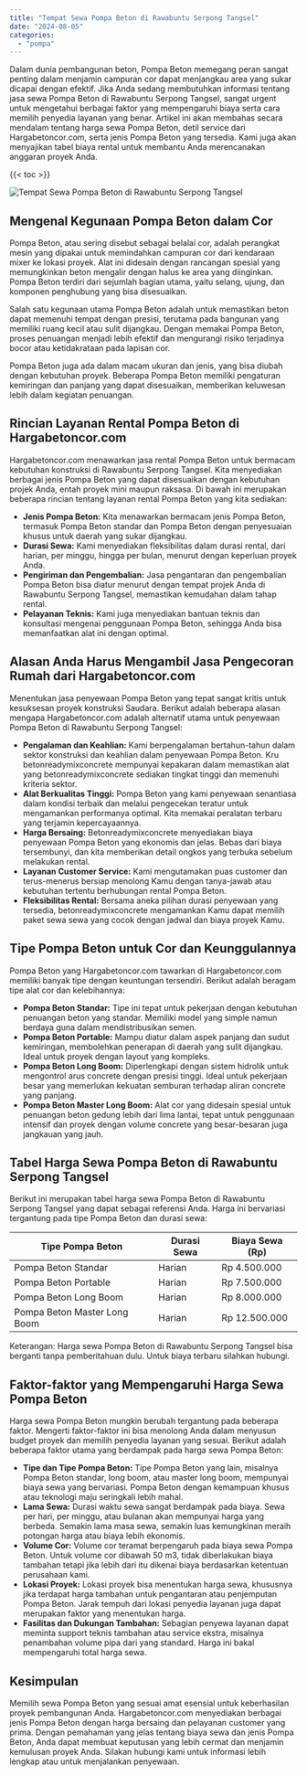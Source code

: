 ```yaml
---
title: "Tempat Sewa Pompa Beton di Rawabuntu Serpong Tangsel"
date: "2024-08-05"
categories: 
  - "pompa"
---
```




Dalam dunia pembangunan beton, Pompa Beton memegang peran sangat penting dalam menjamin campuran cor dapat menjangkau area yang sukar dicapai dengan efektif. Jika Anda sedang membutuhkan informasi tentang jasa sewa Pompa Beton di Rawabuntu Serpong Tangsel, sangat urgent untuk mengetahui berbagai faktor yang mempengaruhi biaya serta cara memilih penyedia layanan yang benar. Artikel ini akan membahas secara mendalam tentang harga sewa Pompa Beton, detil service dari Hargabetoncor.com, serta jenis Pompa Beton yang tersedia. Kami juga akan menyajikan tabel biaya rental untuk membantu Anda merencanakan anggaran proyek Anda.

{{< toc >}}

![Tempat Sewa Pompa Beton di Rawabuntu Serpong Tangsel](https://hargareadymixid.github.io/pompa/concrete-pump%20(7).png)

## Mengenal Kegunaan Pompa Beton dalam Cor

Pompa Beton, atau sering disebut sebagai belalai cor, adalah perangkat mesin yang dipakai untuk memindahkan campuran cor dari kendaraan mixer ke lokasi proyek. Alat ini didesain dengan rancangan spesial yang memungkinkan beton mengalir dengan halus ke area yang diinginkan. Pompa Beton terdiri dari sejumlah bagian utama, yaitu selang, ujung, dan komponen penghubung yang bisa disesuaikan.

Salah satu kegunaan utama Pompa Beton adalah untuk memastikan beton dapat memenuhi tempat dengan presisi, terutama pada bangunan yang memiliki ruang kecil atau sulit dijangkau. Dengan memakai Pompa Beton, proses penuangan menjadi lebih efektif dan mengurangi risiko terjadinya bocor atau ketidakrataan pada lapisan cor.

Pompa Beton juga ada dalam macam ukuran dan jenis, yang bisa diubah dengan kebutuhan proyek. Beberapa Pompa Beton memiliki pengaturan kemiringan dan panjang yang dapat disesuaikan, memberikan keluwesan lebih dalam kegiatan penuangan.

## Rincian Layanan Rental Pompa Beton di Hargabetoncor.com

Hargabetoncor.com menawarkan jasa rental Pompa Beton untuk bermacam kebutuhan konstruksi di Rawabuntu Serpong Tangsel. Kita menyediakan berbagai jenis Pompa Beton yang dapat disesuaikan dengan kebutuhan projek Anda, entah proyek mini maupun raksasa. Di bawah ini merupakan beberapa rincian tentang layanan rental Pompa Beton yang kita sediakan:

- **Jenis Pompa Beton:** Kita menawarkan bermacam jenis Pompa Beton, termasuk Pompa Beton standar dan Pompa Beton dengan penyesuaian khusus untuk daerah yang sukar dijangkau.
- **Durasi Sewa:** Kami menyediakan fleksibilitas dalam durasi rental, dari harian, per minggu, hingga per bulan, menurut dengan keperluan proyek Anda.
- **Pengiriman dan Pengembalian:** Jasa pengantaran dan pengembalian Pompa Beton bisa diatur menurut dengan tempat projek Anda di Rawabuntu Serpong Tangsel, memastikan kemudahan dalam tahap rental.
- **Pelayanan Teknis:** Kami juga menyediakan bantuan teknis dan konsultasi mengenai penggunaan Pompa Beton, sehingga Anda bisa memanfaatkan alat ini dengan optimal.

## Alasan Anda Harus Mengambil Jasa Pengecoran Rumah dari Hargabetoncor.com

Menentukan jasa penyewaan Pompa Beton yang tepat sangat kritis untuk kesuksesan proyek konstruksi Saudara. Berikut adalah beberapa alasan mengapa Hargabetoncor.com adalah alternatif utama untuk penyewaan Pompa Beton di Rawabuntu Serpong Tangsel:

- **Pengalaman dan Keahlian:** Kami berpengalaman bertahun-tahun dalam sektor konstruksi dan keahlian dalam penyewaan Pompa Beton. Kru betonreadymixconcrete mempunyai kepakaran dalam memastikan alat yang betonreadymixconcrete sediakan tingkat tinggi dan memenuhi kriteria sektor.
- **Alat Berkualitas Tinggi:** Pompa Beton yang kami penyewaan senantiasa dalam kondisi terbaik dan melalui pengecekan teratur untuk mengamankan performanya optimal. Kita memakai peralatan terbaru yang terjamin kepercayaannya.
- **Harga Bersaing:** Betonreadymixconcrete menyediakan biaya penyewaan Pompa Beton yang ekonomis dan jelas. Bebas dari biaya tersembunyi, dan kita memberikan detail ongkos yang terbuka sebelum melakukan rental.
- **Layanan Customer Service:** Kami mengutamakan puas customer dan terus-menerus bersiap menolong Kamu dengan tanya-jawab atau kebutuhan tertentu berhubungan rental Pompa Beton.
- **Fleksibilitas Rental:** Bersama aneka pilihan durasi penyewaan yang tersedia, betonreadymixconcrete mengamankan Kamu dapat memilih paket sewa sewa yang cocok dengan jadwal dan biaya proyek Kamu.

## Tipe Pompa Beton untuk Cor dan Keunggulannya

Pompa Beton yang Hargabetoncor.com tawarkan di Hargabetoncor.com memiliki banyak tipe dengan keuntungan tersendiri. Berikut adalah beragam tipe alat cor dan kelebihannya:

- **Pompa Beton Standar:** Tipe ini tepat untuk pekerjaan dengan kebutuhan penuangan beton yang standar. Memiliki model yang simple namun berdaya guna dalam mendistribusikan semen.
- **Pompa Beton Portable:** Mampu diatur dalam aspek panjang dan sudut kemiringan, membolehkan penerapan di daerah yang sulit dijangkau. Ideal untuk proyek dengan layout yang kompleks.
- **Pompa Beton Long Boom:** Diperlengkapi dengan sistem hidrolik untuk mengontrol arus concrete dengan presisi tinggi. Ideal untuk pekerjaan besar yang memerlukan kekuatan semburan terhadap aliran concrete yang panjang.
- **Pompa Beton Master Long Boom:** Alat cor yang didesain spesial untuk penuangan beton gedung lebih dari lima lantai, tepat untuk penggunaan intensif dan proyek dengan volume concrete yang besar-besaran juga jangkauan yang jauh.

## Tabel Harga Sewa Pompa Beton di Rawabuntu Serpong Tangsel

Berikut ini merupakan tabel harga sewa Pompa Beton di Rawabuntu Serpong Tangsel yang dapat sebagai referensi Anda. Harga ini bervariasi tergantung pada tipe Pompa Beton dan durasi sewa:

| Tipe Pompa Beton | Durasi Sewa | Biaya Sewa (Rp) |
| --- | --- | --- |
| Pompa Beton Standar | Harian | Rp 4.500.000 |
| Pompa Beton Portable | Harian | Rp 7.500.000 |
| Pompa Beton Long Boom | Harian | Rp 8.000.000 |
| Pompa Beton Master Long Boom | Harian | Rp 12.500.000 |

Keterangan: Harga sewa Pompa Beton di Rawabuntu Serpong Tangsel bisa berganti tanpa pemberitahuan dulu. Untuk biaya terbaru silahkan hubungi.

## Faktor-faktor yang Mempengaruhi Harga Sewa Pompa Beton

Harga sewa Pompa Beton mungkin berubah tergantung pada beberapa faktor. Mengerti faktor-faktor ini bisa menolong Anda dalam menyusun budget proyek dan memilih penyedia layanan yang sesuai. Berikut adalah beberapa faktor utama yang berdampak pada harga sewa Pompa Beton:

- **Tipe dan Tipe Pompa Beton:** Tipe Pompa Beton yang lain, misalnya Pompa Beton standar, long boom, atau master long boom, mempunyai biaya sewa yang bervariasi. Pompa Beton dengan kemampuan khusus atau teknologi maju seringkali lebih mahal.
- **Lama Sewa:** Durasi waktu sewa sangat berdampak pada biaya. Sewa per hari, per minggu, atau bulanan akan mempunyai harga yang berbeda. Semakin lama masa sewa, semakin luas kemungkinan meraih potongan harga atau biaya lebih ekonomis.
- **Volume Cor:** Volume cor teramat berpengaruh pada biaya sewa Pompa Beton. Untuk volume cor dibawah 50 m3, tidak diberlakukan biaya tambahan tetapi jika lebih dari itu dikenai biaya berdasarkan ketentuan perusahaan kami.
- **Lokasi Proyek:** Lokasi proyek bisa menentukan harga sewa, khususnya jika terdapat harga tambahan untuk pengantaran atau penjemputan Pompa Beton. Jarak tempuh dari lokasi penyedia layanan juga dapat merupakan faktor yang menentukan harga.
- **Fasilitas dan Dukungan Tambahan:** Sebagian penyewa layanan dapat meminta support teknis tambahan atau service ekstra, misalnya penambahan volume pipa dari yang standard. Harga ini bakal mempengaruhi total harga sewa.

## Kesimpulan

Memilih sewa Pompa Beton yang sesuai amat esensial untuk keberhasilan proyek pembangunan Anda. Hargabetoncor.com menyediakan berbagai jenis Pompa Beton dengan harga bersaing dan pelayanan customer yang prima. Dengan pemahaman yang jelas tentang biaya sewa dan jenis Pompa Beton, Anda dapat membuat keputusan yang lebih cermat dan menjamin kemulusan proyek Anda. Silakan hubungi kami untuk informasi lebih lengkap atau untuk menjalankan penyewaan.
